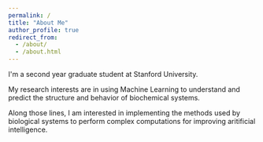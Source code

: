 ```yaml
---
permalink: /
title: "About Me"
author_profile: true
redirect_from: 
  - /about/
  - /about.html
---
```


I'm a second year graduate student at Stanford University. 

My research interests are in using Machine Learning to understand and predict the structure and behavior of biochemical systems. 

Along those lines, I am interested in implementing the methods used by biological systems to perform complex computations for improving aritificial intelligence. 